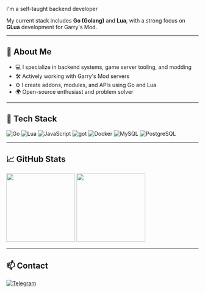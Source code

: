 I'm a self-taught backend developer

My current stack includes **Go (Golang)** and **Lua**, with a strong focus on **GLua** development for Garry's Mod.

---

## 🧠 About Me

- 💻 I specialize in backend systems, game server tooling, and modding  
- 🛠️ Actively working with Garry's Mod servers
- ⚙️ I create addons, modules, and APIs using Go and Lua  
- 🌍 Open-source enthusiast and problem solver

---

## 🧰 Tech Stack

<p align="left">
  <img src="https://img.shields.io/badge/Go-00ADD8?style=for-the-badge&logo=go&logoColor=white" alt="Go">
  <img src="https://img.shields.io/badge/Lua-2C2D72?style=for-the-badge&logo=lua&logoColor=white" alt="Lua">
  <img src="https://img.shields.io/badge/JavaScript-F7DF1E?style=for-the-badge&logo=javascript&logoColor=black" alt="JavaScript">
  <img src="https://img.shields.io/badge/gotest-00ADD8?style=for-the-badge&logo=go&logoColor=white" alt="got">
  <img src="https://img.shields.io/badge/Docker-2496ED?style=for-the-badge&logo=docker&logoColor=white" alt="Docker">
  <img src="https://img.shields.io/badge/MySQL-4479A1?style=for-the-badge&logo=mysql&logoColor=white" alt="MySQL">
  <img src="https://img.shields.io/badge/PostgreSQL-4169E1?style=for-the-badge&logo=postgresql&logoColor=white" alt="PostgreSQL">
</p>

---

## 📈 GitHub Stats

<p align="left">
  <img src="https://github-readme-stats.vercel.app/api?username=Dobytchick&show_icons=true&theme=tokyonight&hide_title=false" height="180">
  <img src="https://github-readme-stats.vercel.app/api/top-langs/?username=Dobytchick&layout=compact&theme=tokyonight" height="180">
</p>

---

## 📫 Contact

<p align="left">
  <a href="https://t.me/d0x1by" target="_blank">
    <img src="https://img.shields.io/badge/Telegram-2CA5E0?style=for-the-badge&logo=telegram&logoColor=white" alt="Telegram">
  </a>
</p>
